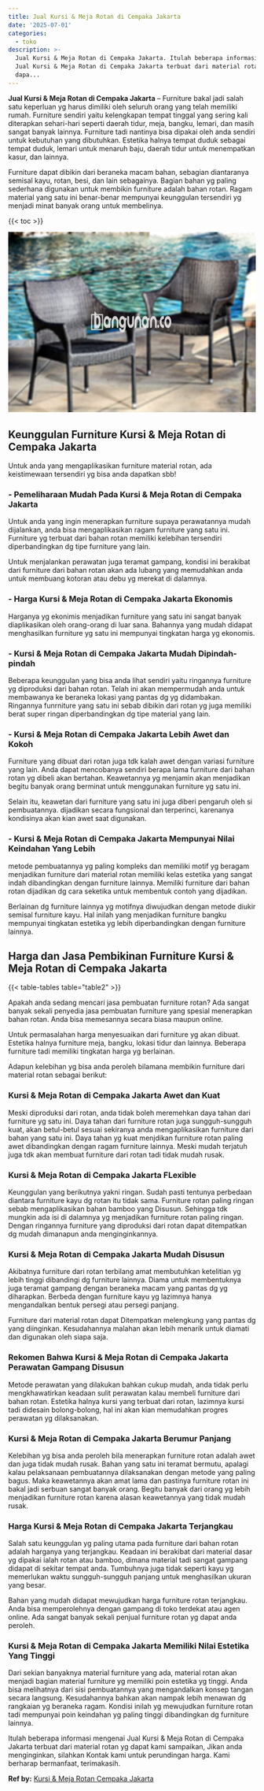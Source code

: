 ```yaml
---
title: Jual Kursi & Meja Rotan di Cempaka Jakarta
date: '2025-07-01'
categories:
  - toko
description: >-
  Jual Kursi & Meja Rotan di Cempaka Jakarta. Itulah beberapa informasi mengenai
  Jual Kursi & Meja Rotan di Cempaka Jakarta terbuat dari material rotan yg
  dapa...
---
```


**Jual Kursi & Meja Rotan di Cempaka Jakarta** – Furniture bakal jadi salah satu keperluan yg harus dimiliki oleh seluruh orang yang telah memiliki rumah. Furniture sendiri yaitu kelengkapan tempat tinggal yang sering kali diterapkan sehari-hari seperti daerah tidur, meja, bangku, lemari, dan masih sangat banyak lainnya. Furniture tadi nantinya bisa dipakai oleh anda sendiri untuk kebutuhan yang dibutuhkan. Estetika halnya tempat duduk sebagai tempat duduk, lemari untuk menaruh baju, daerah tidur untuk menempatkan kasur, dan lainnya.

Furniture dapat dibikin dari beraneka macam bahan, sebagian diantaranya semisal kayu, rotan, besi, dan lain sebagainya. Bagian bahan yg paling sederhana digunakan untuk membikin furniture adalah bahan rotan. Ragam material yang satu ini benar-benar mempunyai keunggulan tersendiri yg menjadi minat banyak orang untuk membelinya.

{{< toc >}}

![Jual Kursi & Meja Rotan di Cempaka Jakarta](/images/kursi-meja-rotan-murah32.png)

## Keunggulan Furniture Kursi & Meja Rotan di Cempaka Jakarta

Untuk anda yang mengaplikasikan furniture material rotan, ada keistimewaan tersendiri yg bisa anda dapatkan sbb!

### \- Pemeliharaan Mudah Pada Kursi & Meja Rotan di Cempaka Jakarta

Untuk anda yang ingin menerapkan furniture supaya perawatannya mudah dijalankan, anda bisa mengaplikasikan ragam furniture yang satu ini. Furniture yg terbuat dari bahan rotan memiliki kelebihan tersendiri diperbandingkan dg tipe furniture yang lain.

Untuk menjalankan perawatan juga teramat gampang, kondisi ini berakibat dari furniture dari bahan rotan akan ada lubang yang memudahkan anda untuk membuang kotoran atau debu yg merekat di dalamnya.

### \- Harga Kursi & Meja Rotan di Cempaka Jakarta Ekonomis

Harganya yg ekonimis menjadikan furniture yang satu ini sangat banyak diaplikasikan oleh orang-orang di luar sana. Bahannya yang mudah didapat menghasilkan furniture yg satu ini mempunyai tingkatan harga yg ekonomis.

### \- Kursi & Meja Rotan di Cempaka Jakarta Mudah Dipindah-pindah

Beberapa keunggulan yang bisa anda lihat sendiri yaitu ringannya furniture yg diproduksi dari bahan rotan. Telah ini akan mempermudah anda untuk membawanya ke beraneka lokasi yang pantas dg yg didambakan. Ringannya funrniture yang satu ini sebab dibikin dari rotan yg juga memiliki berat super ringan diperbandingkan dg tipe material yang lain.

### \- Kursi & Meja Rotan di Cempaka Jakarta Lebih Awet dan Kokoh

Furniture yang dibuat dari rotan juga tdk kalah awet dengan variasi furniture yang lain. Anda dapat mencobanya sendiri berapa lama furniture dari bahan rotan yg dibeli akan bertahan. Keawetannya yg menjamin akan menjadikan begitu banyak orang berminat untuk menggunakan furniture yg satu ini.

Selain itu, keawetan dari furniture yang satu ini juga diberi pengaruh oleh si pembuatannya. dijadikan secara fungsional dan terperinci, karenanya kondisinya akan kian awet saat digunakan.

### \- Kursi & Meja Rotan di Cempaka Jakarta Mempunyai Nilai Keindahan Yang Lebih

metode pembuatannya yg paling kompleks dan memiliki motif yg beragam menjadikan furniture dari material rotan memiliki kelas estetika yang sangat indah dibandingkan dengan furniture lainnya. Memiliki furniture dari bahan rotan dijadikan dg cara seketika untuk membentuk contoh yang dijadikan.

Berlainan dg furniture lainnya yg motifnya diwujudkan dengan metode diukir semisal furniture kayu. Hal inilah yang menjadikan furniture bangku mempunyai tingkatan estetika yg lebih diperbandingkan dengan furniture lainnya.

## Harga dan Jasa Pembikinan Furniture Kursi & Meja Rotan di Cempaka Jakarta

{{< table-tables table="table2" >}}

Apakah anda sedang mencari jasa pembuatan furniture rotan? Ada sangat banyak sekali penyedia jasa pembuatan furniture yang spesial menerapkan bahan rotan. Anda bisa memesannya secara biasa maupun online.

Untuk permasalahan harga menyesuaikan dari furniture yg akan dibuat. Estetika halnya furniture meja, bangku, lokasi tidur dan lainnya. Beberapa furniture tadi memiliki tingkatan harga yg berlainan.

Adapun kelebihan yg bisa anda peroleh bilamana membikin furniture dari material rotan sebagai berikut:

### Kursi & Meja Rotan di Cempaka Jakarta Awet dan Kuat

Meski diproduksi dari rotan, anda tidak boleh meremehkan daya tahan dari furniture yg satu ini. Daya tahan dari furniture rotan juga sungguh-sungguh kuat, akan betul-betul sesuai sekiranya anda mengaplikasikan furniture dari bahan yang satu ini. Daya tahan yg kuat menjdikan furniture rotan paling awet dibandingkan dengan ragam furniture lainnya. Meski mudah terjatuh juga tdk akan membuat furniture dari rotan tadi tidak mudah rusak.

### Kursi & Meja Rotan di Cempaka Jakarta FLexible

Keunggulan yang berikutnya yakni ringan. Sudah pasti tentunya perbedaan diantara furniture kayu dg rotan itu tidak sama. Furniture rotan paling ringan sebab mengaplikasikan bahan bamboo yang Disusun. Sehingga tdk mungkin ada isi di dalamnya yg menjadikan furniture rotan paling ringan. Dengan ringannya furniture yang diproduksi dari rotan dapat ditempatkan dg mudah dimanapun anda menginginkannya.

### Kursi & Meja Rotan di Cempaka Jakarta Mudah Disusun

Akibatnya furniture dari rotan terbilang amat membutuhkan ketelitian yg lebih tinggi dibandingi dg furniture lainnya. Diama untuk membentuknya juga teramat gampang dengan beraneka macam yang pantas dg yg diharapkan. Berbeda dengan furniture kayu yg lazimnya hanya mengandalkan bentuk persegi atau persegi panjang.

Furniture dari material rotan dapat Ditempatkan melengkung yang pantas dg yang diinginkan. Kesudahannya malahan akan lebih menarik untuk diamati dan digunakan oleh siapa saja.

### Rekomen Bahwa Kursi & Meja Rotan di Cempaka Jakarta Perawatan Gampang Disusun

Metode perawatan yang dilakukan bahkan cukup mudah, anda tidak perlu mengkhawatirkan keadaan sulit perawatan kalau membeli furniture dari bahan rotan. Estetika halnya kursi yang terbuat dari rotan, lazimnya kursi tadi didesain bolong-bolong, hal ini akan kian memudahkan progres perawatan yg dilaksanakan.

### Kursi & Meja Rotan di Cempaka Jakarta Berumur Panjang

Kelebihan yg bisa anda peroleh bila menerapkan furniture rotan adalah awet dan juga tidak mudah rusak. Bahan yang satu ini teramat bermutu, apalagi kalau pelaksanaan pembuatannya dilaksanakan dengan metode yang paling bagus. Maka keawetannya akan amat lama dan pastinya furniture rotan ini bakal jadi serbuan sangat banyak orang. Begitu banyak dari orang yg lebih menjadikan furniture rotan karena alasan keawetannya yang tidak mudah rusak.

### Harga Kursi & Meja Rotan di Cempaka Jakarta Terjangkau

Salah satu keunggulan yg paling utama pada furniture dari bahan rotan adalah harganya yang terjangkau. Keadaan ini berakibat dari material dasar yg dipakai ialah rotan atau bamboo, dimana material tadi sangat gampang didapat di sekitar tempat anda. Tumbuhnya juga tidak seperti kayu yg memerlukan waktu sungguh-sungguh panjang untuk menghasilkan ukuran yang besar.

Bahan yang mudah didapat mewujudkan harga furniture rotan terjangkau. Anda bisa memperolehnya dengan gampang di toko terdekat atau agen online. Ada sangat banyak sekali penjual furniture rotan yg dapat anda peroleh.

### Kursi & Meja Rotan di Cempaka Jakarta Memiliki Nilai Estetika Yang Tinggi

Dari sekian banyaknya material furniture yang ada, material rotan akan menjadi bagian material furniture yg memiliki poin estetika yg tinggi. Anda bisa melihatnya dari sisi pembuatannya yang mengandalkan konsep tangan secara langsung. Kesudahannya bahkan akan nampak lebih menawan dg rangkaian yg beraneka ragam. Kondisi inilah yg mewujudkan furniture rotan tadi mempunyai poin keindahan yg paling tinggi dibandingkan dg furniture lainnya.

Itulah beberapa informasi mengenai Jual Kursi & Meja Rotan di Cempaka Jakarta terbuat dari material rotan yg dapat kami sampaikan, Jikan anda menginginkan, silahkan Kontak kami untuk perundingan harga. Kami berharap bermanfaat, terimakasih.

**Ref by:** [Kursi & Meja Rotan Cempaka Jakarta](https://id.wikipedia.org/wiki/Kursi)
